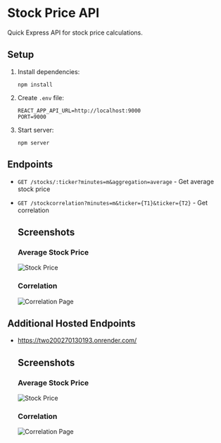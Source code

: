 # Stock Price API

Quick Express API for stock price calculations.

## Setup

1. Install dependencies:

   ```
   npm install
   ```

2. Create `.env` file:

   ```
   REACT_APP_API_URL=http://localhost:9000
   PORT=9000

   ```

3. Start server:
   ```
   npm server
   ```

## Endpoints

- `GET /stocks/:ticker?minutes=m&aggregation=average` - Get average stock price
- `GET /stockcorrelation?minutes=m&ticker={T1}&ticker={T2}` - Get correlation


   ## Screenshots

   ### Average Stock Price
   ![Stock Price](output/Average%20stock%20price.png)

   ### Correlation 
   ![Correlation Page](output/Correlation.png)


## Additional Hosted Endpoints

- https://two200270130193.onrender.com/


   ## Screenshots

   ### Average Stock Price
   ![Stock Price](output/Average%20stock%20price.png)

   ### Correlation 
   ![Correlation Page](output/Correlation.png)

